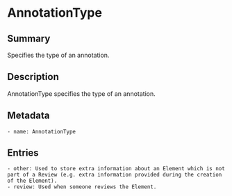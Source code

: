 <!-- Automatically generated by spec-parser v2.0.0 on 2023-12-25T20:28:21.783513+00:00 -->
<!-- SPDX-License-Identifier: Community-Spec-1.0 -->

# AnnotationType

## Summary

Specifies the type of an annotation.


## Description

AnnotationType specifies the type of an annotation.


## Metadata

    - name: AnnotationType



## Entries
    - other: Used to store extra information about an Element which is not part of a Review (e.g. extra information provided during the creation of the Element).
    - review: Used when someone reviews the Element.


